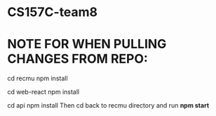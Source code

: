 # CS157C-team8

# NOTE FOR WHEN PULLING CHANGES FROM REPO: 
cd recmu
npm install

cd web-react
npm install

cd api
npm install
Then cd back to recmu directory and run **npm start**